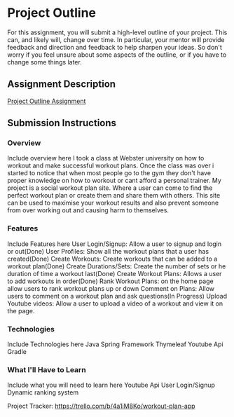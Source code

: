 # Project Outline
For this assignment, you will submit a high-level outline of your project. This can, and likely will, change over time. In particular, your mentor will provide feedback and direction and feedback to help sharpen your ideas. So don't worry if you feel unsure about some aspects of the outline, or if you have to change some things later.

## Assignment Description
[Project Outline Assignment](https://education.launchcode.org/liftoff/assignments/project-outline/)

## Submission Instructions

### Overview
Include overview here
I took a class at Webster university on how to workout and make successful workout plans.
Once the class was over i started to notice that when most people go to the gym they don't have proper knowledge
on how to workout or cant afford a personal trainer.  My project is a social workout plan site. Where a user can
come to find the perfect workout plan or create them and share them with others. This site can be used to maximise
your workout results and also prevent someone from over working out and causing harm to themselves.


### Features
Include Features here
User Login/Signup: Allow a user to signup and login or out(Done)
User Profiles: Show all the workout plans that a user has created(Done)
Create Workouts: Create workouts that can be added to a workout plan(Done)
Create Durations/Sets: Create the number of sets or he duration of time a workout last(Done)
Create Workout Plans: Allows a user to add workouts in order(Done)
Rank Workout Plans: on the home page allow users to rank workout plans up or down
Comment on Plans: Allow users to comment on a workout plan and ask questions(In Progress)
Upload Youtube videos: Allow a user to upload a video of a workout and view it on the page.

### Technologies
Include Technologies here
Java
Spring Framework
Thymeleaf
Youtube Api
Gradle

### What I'll Have to Learn
Include what you will need to learn here
Youtube Api
User Login/Signup
Dynamic ranking system

Project Tracker:
https://trello.com/b/4a1iM8Ko/workout-plan-app